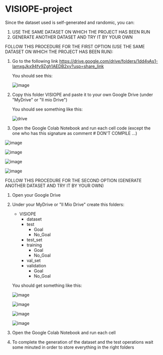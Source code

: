# VISIOPE-project

Since the dataset used is self-generated and randomic, you can:

1) USE THE SAME DATASET ON WHICH THE PROJECT HAS BEEN RUN
2) GENERATE ANOTHER DATASET AND TRY IT BY YOUR OWN

FOLLOW THIS PROCEDURE FOR THE FIRST OPTION (USE THE SAME DATASET ON WHICH THE PROJECT HAS BEEN RUN):

1) Go to the following link https://drive.google.com/drive/folders/1dd4yAs1-IamxgJkx94fv9Zgh1AEDB2xy?usp=share_link 
   
   You should see this:
   
   ![image](https://github.com/alessiapontiggia/VISIOPE-project/assets/102748217/02d24cff-acf6-464b-b67b-44ec2f83da7a)

2) Copy this folder VISIOPE and paste it to your own Google Drive (under "MyDrive" or "Il mio Drive")

   You should see something like this:
   
   ![drive](https://github.com/alessiapontiggia/VISIOPE-project/assets/102748217/c368137c-a08d-4bbb-af89-9767b56da6c0)

 
3) Open the Google Colab Notebook and run each cell code (except the one who has this signature as comment # DON'T COMPILE ...)
  
  ![image](https://github.com/alessiapontiggia/VISIOPE-project/assets/102748217/9c60580d-5027-4339-901b-4f99ce614afa)

  ![image](https://github.com/alessiapontiggia/VISIOPE-project/assets/102748217/065c9ce9-3c59-4802-8ccb-b9576ee0d3fd)
  
  ![image](https://github.com/alessiapontiggia/VISIOPE-project/assets/102748217/de425198-c3b1-4112-82dc-0ddc276875f8)
  
  ![image](https://github.com/alessiapontiggia/VISIOPE-project/assets/102748217/32568cb4-c418-417a-af72-e5f74d6e57f5)

   
      
  
FOLLOW THIS PROCEDURE FOR THE SECOND OPTION (GENERATE ANOTHER DATASET AND TRY IT BY YOUR OWN)

1) Open your Google Drive
2) Under your MyDrive or "Il Mio Drive" create this folders:
    - VISIOPE
      - dataset
      - test 
        - Goal
        - No_Goal
      - test_set
      - training
        - Goal
        - No_Goal
      - val_set
      - validation
        - Goal
        - No_Goal
   
   You should get something like this:
   
   ![image](https://github.com/alessiapontiggia/VISIOPE-project/assets/102748217/53a872a4-b588-4e51-80fe-ec9d203e88d0)
   
   ![image](https://github.com/alessiapontiggia/VISIOPE-project/assets/102748217/d831f1d5-4c72-4f8a-814d-f6e1790fe166)

   ![image](https://github.com/alessiapontiggia/VISIOPE-project/assets/102748217/384bfd8e-ff48-46ef-b635-dc2669f598b2)

   ![image](https://github.com/alessiapontiggia/VISIOPE-project/assets/102748217/df8585b9-779a-41ea-a9f2-77724aaaad4c)

3) Open the Google Colab Notebook and run each cell
4) To complete the generation of the dataset and the test operations wait some minuted in order to store everything in the right folders


